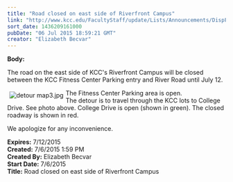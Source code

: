 ```yaml
---
title: "Road closed on east side of Riverfront Campus"
link: "http://www.kcc.edu/FacultyStaff/update/Lists/Announcements/DispForm.aspx?ID=1971"
sort_date: 1436209161000
pubDate: "06 Jul 2015 18:59:21 GMT"
creator: "Elizabeth Becvar"
---
```


<div><b>Body:</b> <div class="ExternalClass28AFC074ED2C4E998FEE6A0238B8B349"><p>​The road on the east side of KCC's Riverfront Campus will be closed between the KCC Fitness Center Parking entry and River Road until July 12.</p>
<p>The Fitness Center Parking area is open.<img alt="detour map3.jpg" src="/news/Documents/detour%20map3.jpg" style="vertical-align:auto;float:left;margin:5px" /><br />The detour is to travel through the KCC lots to College Drive. See photo above. College Drive is open (shown in green). The closed roadway is shown in red.</p>
<p>We apologize for any inconvenience.</p></div></div>
<div><b>Expires:</b> 7/12/2015</div>
<div><b>Created:</b> 7/6/2015 1:59 PM</div>
<div><b>Created By:</b> Elizabeth Becvar</div>
<div><b>Start Date:</b> 7/6/2015</div>
<div><b>Title:</b> Road closed on east side of Riverfront Campus</div>
